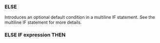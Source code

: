 

### ELSE

Introduces an optional default condition in a multiline IF statement. See the multiline IF statement for more details.

### ELSE IF expression THEN

